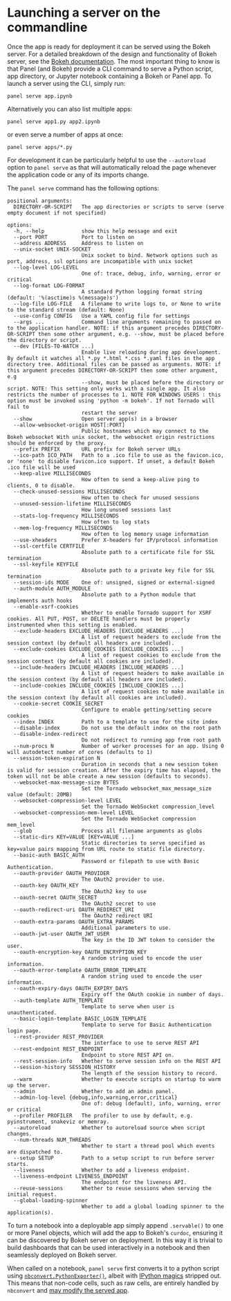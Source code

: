 # Launching a server on the commandline

Once the app is ready for deployment it can be served using the Bokeh server.  For a detailed breakdown of the design and functionality of Bokeh server, see the [Bokeh documentation](https://bokeh.pydata.org/en/latest/docs/user_guide/server.html). The most important thing to know is that Panel (and Bokeh) provide a CLI command to serve a Python script, app directory, or Jupyter notebook containing a Bokeh or Panel app. To launch a server using the CLI, simply run:

    panel serve app.ipynb

Alternatively you can also list multiple apps:

    panel serve app1.py app2.ipynb

or even serve a number of apps at once:

    panel serve apps/*.py

For development it can be particularly helpful to use the ``--autoreload`` option to `panel serve` as that will automatically reload the page whenever the application code or any of its imports change.

The ``panel serve`` command has the following options:


``` console
positional arguments:
  DIRECTORY-OR-SCRIPT   The app directories or scripts to serve (serve empty document if not specified)

options:
  -h, --help            show this help message and exit
  --port PORT           Port to listen on
  --address ADDRESS     Address to listen on
  --unix-socket UNIX-SOCKET
                        Unix socket to bind. Network options such as port, address, ssl options are incompatible with unix socket
  --log-level LOG-LEVEL
                        One of: trace, debug, info, warning, error or critical
  --log-format LOG-FORMAT
                        A standard Python logging format string (default: '%(asctime)s %(message)s')
  --log-file LOG-FILE   A filename to write logs to, or None to write to the standard stream (default: None)
  --use-config CONFIG   Use a YAML config file for settings
  --args ...            Command line arguments remaining to passed on to the application handler. NOTE: if this argument precedes DIRECTORY-OR-SCRIPT then some other argument, e.g. --show, must be placed before the directory or script.
  --dev [FILES-TO-WATCH ...]
                        Enable live reloading during app development. By default it watches all *.py *.html *.css *.yaml files in the app directory tree. Additional files can be passed as arguments. NOTE: if this argument precedes DIRECTORY-OR-SCRIPT then some other argument, e.g
                        --show, must be placed before the directory or script. NOTE: This setting only works with a single app. It also restricts the number of processes to 1. NOTE FOR WINDOWS USERS : this option must be invoked using 'python -m bokeh'. If not Tornado will fail to
                        restart the server
  --show                Open server app(s) in a browser
  --allow-websocket-origin HOST[:PORT]
                        Public hostnames which may connect to the Bokeh websocket With unix socket, the websocket origin restrictions should be enforced by the proxy.
  --prefix PREFIX       URL prefix for Bokeh server URLs
  --ico-path ICO_PATH   Path to a .ico file to use as the favicon.ico, or 'none' to disable favicon.ico support. If unset, a default Bokeh .ico file will be used
  --keep-alive MILLISECONDS
                        How often to send a keep-alive ping to clients, 0 to disable.
  --check-unused-sessions MILLISECONDS
                        How often to check for unused sessions
  --unused-session-lifetime MILLISECONDS
                        How long unused sessions last
  --stats-log-frequency MILLISECONDS
                        How often to log stats
  --mem-log-frequency MILLISECONDS
                        How often to log memory usage information
  --use-xheaders        Prefer X-headers for IP/protocol information
  --ssl-certfile CERTFILE
                        Absolute path to a certificate file for SSL termination
  --ssl-keyfile KEYFILE
                        Absolute path to a private key file for SSL termination
  --session-ids MODE    One of: unsigned, signed or external-signed
  --auth-module AUTH_MODULE
                        Absolute path to a Python module that implements auth hooks
  --enable-xsrf-cookies
                        Whether to enable Tornado support for XSRF cookies. All PUT, POST, or DELETE handlers must be properly instrumented when this setting is enabled.
  --exclude-headers EXCLUDE_HEADERS [EXCLUDE_HEADERS ...]
                        A list of request headers to exclude from the session context (by default all headers are included).
  --exclude-cookies EXCLUDE_COOKIES [EXCLUDE_COOKIES ...]
                        A list of request cookies to exclude from the session context (by default all cookies are included).
  --include-headers INCLUDE_HEADERS [INCLUDE_HEADERS ...]
                        A list of request headers to make available in the session context (by default all headers are included).
  --include-cookies INCLUDE_COOKIES [INCLUDE_COOKIES ...]
                        A list of request cookies to make available in the session context (by default all cookies are included).
  --cookie-secret COOKIE_SECRET
                        Configure to enable getting/setting secure cookies
  --index INDEX         Path to a template to use for the site index
  --disable-index       Do not use the default index on the root path
  --disable-index-redirect
                        Do not redirect to running app from root path
  --num-procs N         Number of worker processes for an app. Using 0 will autodetect number of cores (defaults to 1)
  --session-token-expiration N
                        Duration in seconds that a new session token is valid for session creation. After the expiry time has elapsed, the token will not be able create a new session (defaults to seconds).
  --websocket-max-message-size BYTES
                        Set the Tornado websocket_max_message_size value (default: 20MB)
  --websocket-compression-level LEVEL
                        Set the Tornado WebSocket compression_level
  --websocket-compression-mem-level LEVEL
                        Set the Tornado WebSocket compression mem_level
  --glob                Process all filename arguments as globs
  --static-dirs KEY=VALUE [KEY=VALUE ...]
                        Static directories to serve specified as key=value pairs mapping from URL route to static file directory.
  --basic-auth BASIC_AUTH
                        Password or filepath to use with Basic Authentication.
  --oauth-provider OAUTH_PROVIDER
                        The OAuth2 provider to use.
  --oauth-key OAUTH_KEY
                        The OAuth2 key to use
  --oauth-secret OAUTH_SECRET
                        The OAuth2 secret to use
  --oauth-redirect-uri OAUTH_REDIRECT_URI
                        The OAuth2 redirect URI
  --oauth-extra-params OAUTH_EXTRA_PARAMS
                        Additional parameters to use.
  --oauth-jwt-user OAUTH_JWT_USER
                        The key in the ID JWT token to consider the user.
  --oauth-encryption-key OAUTH_ENCRYPTION_KEY
                        A random string used to encode the user information.
  --oauth-error-template OAUTH_ERROR_TEMPLATE
                        A random string used to encode the user information.
  --oauth-expiry-days OAUTH_EXPIRY_DAYS
                        Expiry off the OAuth cookie in number of days.
  --auth-template AUTH_TEMPLATE
                        Template to serve when user is unauthenticated.
  --basic-login-template BASIC_LOGIN_TEMPLATE
                        Template to serve for Basic Authentication login page.
  --rest-provider REST_PROVIDER
                        The interface to use to serve REST API
  --rest-endpoint REST_ENDPOINT
                        Endpoint to store REST API on.
  --rest-session-info   Whether to serve session info on the REST API
  --session-history SESSION_HISTORY
                        The length of the session history to record.
  --warm                Whether to execute scripts on startup to warm up the server.
  --admin               Whether to add an admin panel.
  --admin-log-level {debug,info,warning,error,critical}
                        One of: debug (default), info, warning, error or critical
  --profiler PROFILER   The profiler to use by default, e.g. pyinstrument, snakeviz or memray.
  --autoreload          Whether to autoreload source when script changes.
  --num-threads NUM_THREADS
                        Whether to start a thread pool which events are dispatched to.
  --setup SETUP         Path to a setup script to run before server starts.
  --liveness            Whether to add a liveness endpoint.
  --liveness-endpoint LIVENESS_ENDPOINT
                        The endpoint for the liveness API.
  --reuse-sessions      Whether to reuse sessions when serving the initial request.
  --global-loading-spinner
                        Whether to add a global loading spinner to the application(s).
```

To turn a notebook into a deployable app simply append ``.servable()`` to one or more Panel objects, which will add the app to Bokeh's ``curdoc``, ensuring it can be discovered by Bokeh server on deployment. In this way it is trivial to build dashboards that can be used interactively in a notebook and then seamlessly deployed on Bokeh server.

When called on a notebook, `panel serve` first converts it to a python script using [`nbconvert.PythonExporter()`](https://nbconvert.readthedocs.io/en/stable/api/exporters.html), albeit with [IPython magics](https://ipython.readthedocs.io/en/stable/interactive/magics.html) stripped out. This means that non-code cells, such as raw cells, are entirely handled by `nbconvert` and [may modify the served app](https://nbsphinx.readthedocs.io/en/latest/raw-cells.html).
